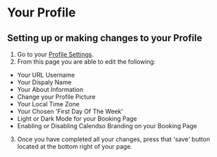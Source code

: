 # Your Profile

## Setting up or making changes to your Profile

1. Go to your [Profile Settings](https://app.cal.com/settings/profile).
2. From this page you are able to edit the following:
- Your URL Username
- Your Dispaly Name
- Your About Information
- Change your Profile Picture
- Your Local Time Zone
- Your Chosen 'First Day Of The Week'
- Light or Dark Mode for your Booking Page
- Enabling or Disabling Calendso Branding on your Booking Page

3. Once you have completed all your changes, press that 'save' button located at the bottom right of your page.
